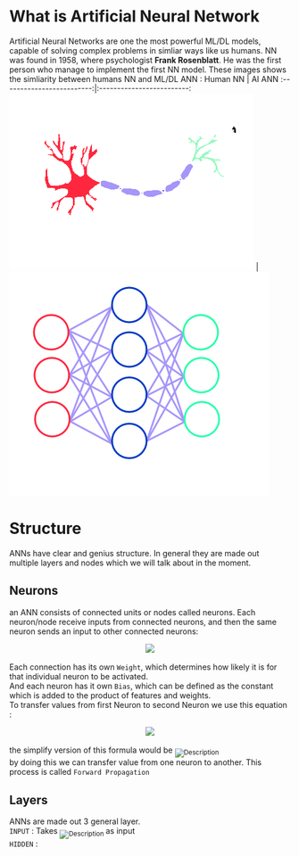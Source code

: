 # What is Artificial Neural Network
Artificial Neural Networks are one the most powerful ML/DL models, capable of solving complex problems in simliar ways
like us humans. NN was found in 1958, where psychologist 		**Frank Rosenblatt**. He was the first person
who manage to implement the first NN model. These images shows the simliarity between humans NN and ML/DL ANN :
Human NN             |  AI ANN
:-------------------------:|:-------------------------:
![Description](https://github.com/GameDevRichtofen-G/Everything-about-Neural-Networks-/blob/main/Neuron6.png)  |  ![Description](https://github.com/GameDevRichtofen-G/Everything-about-Neural-Networks-/blob/main/Neuron5.png)




# Structure
ANNs have clear and genius structure. In general they are made out multiple layers and nodes which we will talk about in the moment. 

## Neurons
an ANN consists of connected units or nodes called neurons. Each neuron/node receive inputs from connected neurons,
and then the same neuron sends an input to other connected neurons:
<div align="center">
  <img src="https://i.postimg.cc/L6WJk4rR/Neuron7.png">
</div>


Each connection has its own `Weight`, which determines how likely it is for that individual neuron to be activated.</BR>
And each neuron has it own `Bias`, which can be defined as the constant which is added to the product of features and weights.</br>
To transfer values from first Neuron to second Neuron we use this equation :
</br>
<div align="center">
  <img src="https://latex.codecogs.com/svg.image?\LARGE&space;{\color{White}b&plus;\sum_{i=1}^{n}x_{i}w_{i}}">
</div>

the simplify version of this formula would be  <sub> ![Description](https://latex.codecogs.com/svg.image?{\color{White}Y=W_{i}\times&space;X_{i}&plus;bias}) </sub>
</br>by doing this we can transfer value from one neuron to another. This process is called  `Forward Propagation`
## Layers
ANNs are made out 3 general layer.<br/>
`INPUT` : Takes <sub> ![Description](https://latex.codecogs.com/svg.image?{\color{White}X_{1}\cdots&space;X_{n}}) </sub> as input</br>
`HIDDEN` : 


